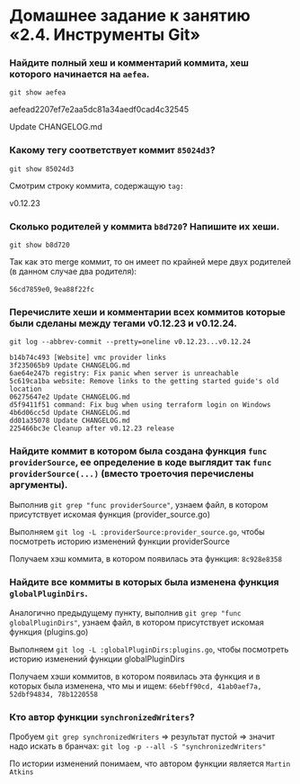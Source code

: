 # Домашнее задание к занятию «2.4. Инструменты Git»

### Найдите полный хеш и комментарий коммита, хеш которого начинается на `aefea`.
`git show aefea`

aefead2207ef7e2aa5dc81a34aedf0cad4c32545

Update CHANGELOG.md

### Какому тегу соответствует коммит `85024d3`?
`git show 85024d3`

Смотрим строку коммита, содержащую `tag:`

v0.12.23

### Сколько родителей у коммита `b8d720`? Напишите их хеши.
`git show b8d720`

Так как это merge коммит, то он имеет по крайней мере двух родителей (в данном случае два родителя):

`56cd7859e0`, `9ea88f22fc`

### Перечислите хеши и комментарии всех коммитов которые были сделаны между тегами  v0.12.23 и v0.12.24.

`git log --abbrev-commit --pretty=oneline v0.12.23...v0.12.24`

```
b14b74c493 [Website] vmc provider links
3f235065b9 Update CHANGELOG.md
6ae64e247b registry: Fix panic when server is unreachable
5c619ca1ba website: Remove links to the getting started guide's old location
06275647e2 Update CHANGELOG.md
d5f9411f51 command: Fix bug when using terraform login on Windows
4b6d06cc5d Update CHANGELOG.md
dd01a35078 Update CHANGELOG.md
225466bc3e Cleanup after v0.12.23 release
```

### Найдите коммит в котором была создана функция `func providerSource`, ее определение в коде выглядит так `func providerSource(...)` (вместо троеточия перечислены аргументы).

Выполнив `git grep "func providerSource"`, узнаем файл, в котором присутствует искомая функция (provider_source.go)

Выполняем `git log -L :providerSource:provider_source.go`, чтобы посмотреть историю изменений функции providerSource

Получаем хэш коммита, в котором появилась эта функция: `8c928e8358`


### Найдите все коммиты в которых была изменена функция `globalPluginDirs`.

Аналогично предыдущему пункту, выполнив `git grep "func globalPluginDirs"`, узнаем файл, в котором присутствует искомая функция (plugins.go)

Выполняем `git log -L :globalPluginDirs:plugins.go`, чтобы посмотреть историю изменений функции globalPluginDirs

Получаем хэши коммитов, в котором появилась эта функция и в которых была изменена, что мы и ищем: `66ebff90cd, 41ab0aef7a, 52dbf94834, 78b1220558`


### Кто автор функции `synchronizedWriters`? 

Пробуем `git grep synchronizedWriters` => результат пустой => значит надо искать в бранчах:
`git log -p --all -S "synchronizedWriters"`

По истории изменений понимаем, что автором функции является `Martin Atkins`
